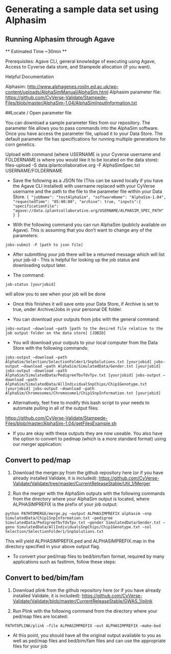 # Generating a sample data set using Alphasim

## Running Alphasim through Agave
** Estimated Time ~30min **

Prerequisites: Agave CLI, general knowledge of executing using Agave, Access to Cyverse data store, and Stampede allocation (if you want).

Helpful Documentation

Alphasim: http://www.alphagenes.roslin.ed.ac.uk/wp-content/uploads/AlphaSimManual/AlphaSim.html
Alphasim parameter file: https://github.com/CyVerse-Validate/Stampede-Files/blob/master/AlphaSim-1.04/AlphaSimInputInformation.txt

##Locate / Open parameter file

You can download a sample parameter files from our repository. The parameter file allows you to pass commands into the AlphaSim software.
Once you have access the parameter file, upload it to your Data Store. The default parameter file has specifications for running multiple generations for corn genetics.

Upload with command (where USERNAME is your Cyverse username and FOLDERNAME is where you would like it to be located on the data store): files-upload -S data.iplantcollaborative.org -F AlphaSimSpec.txt USERNAME/FOLDERNAME

* Save the following as a JSON file (This can be saved locally if you have the Agave CLI installed) with username replaced with your CyVerse username and the path to the file to the parameter file within your Data Store.
`{
   "jobName": "testAlphaSim",
   "softwareName": "AlphaSim-1.04",
   "requestedTime": "05:00:00",
   "archive": true,
   "inputs":{
     "specificationFile": "agave://data.iplantcollaborative.org/USERNAME/ALPHASIM_SPEC_PATH"
     }
    }`

* With the following command you can run AlphaSim (publicly available on Agave). This is assuming that you don’t want to change any of the parameters:

`jobs-submit -F [path to json file]`

* After submitting your job there will be a returned message which will list your job-id - This is helpful for looking up the job status and downloading output later.

* The command:

`job-status [yourjobid]`

will allow you to see when your job will be done

* Once this finishes it will save onto your Data Store, if Archive is set to true, under Archive/Jobs in your personal DE folder.

* You can download your outputs from jobs with the general command:

`jobs-output –download –path [path to the desired file relative to the job output folder on the data store] [JOBID]`

* You will download your outputs to your local computer from the Data Store with the following commands:

`jobs-output –download –path AlphaSim/Selection/SelectionFolder1/SnpSolutions.txt [yourjobid] jobs-output –download –path AlphaSim/SimulatedData/Gender.txt [yourjobid] jobs-output –download –path AlphaSim/SimulatedData/PedigreeTbvTdvTpv.txt [yourjobid] jobs-output –download –path AlphaSim/SimulatedData/AllIndividualSnpChips/Chip1Genotype.txt [yourjobid] jobs-output –download –path AlphaSim/Chromosomes/Chromosome1/Chip1SnpInformation.txt [yourjobid]`

* Alternatively, feel free to modify this bash script to your needs to automate pulling in all of the output files:

https://github.com/CyVerse-Validate/Stampede-Files/blob/master/AlphaSim-1.04/getFilesExample.sh

* If you are okay with these outputs they are now useable. You also have the option to convert to pedmap (which is a more standard format) using our merger application:

## Convert to ped/map

1. Download the merger.py from the github repository here (or if you have already installed Validate, it is included): https://github.com/CyVerse-Validate/Validate/tree/master/CurrentReleaseStable/Util_1/Merger

2. Run the merger with the AlphaSim outputs with the following commands from the directory where your AlphaSim output is located, where ALPHASIMPREFIX is the prefix of your job output:

`python PATHTOMERGE/merge.py –output ALPHASIMPREFIX alphasim –snp SimulatedData/Chip1SnpInformation.txt –pedigree SimulatedData/PedigreeTbvTdvTpv.txt –gender SimulatedData/Gender.txt –geno SimulatedData/AllIndividualsSnpChips/Chip1Genotype.txt –sol Selection/SelectionFolder1/SnpSolutions.txt`

This will yield ALPHASIMPREFIX.ped and ALPHASIMPREFIX.map in the directory specified in your above output flag.

* To convert your ped/map files to bed/bim/fam format, required by many applications such as fastlmm, follow these steps:

## Convert to bed/bim/fam

1. Download plink from the github repository here (or if you have already installed Validate, it is included): https://github.com/CyVerse-Validate/Validate/blob/master/CurrentReleaseStable/GWAS_1/plink

2. Run Plink with the following command from the directory where your ped/map files are located:

`PATHTOPLINK/plink –file ALPHASIMPREFIX –out ALPHASIMPREFIX –make-bed`

* At this point, you should have all the original output available to you as well as ped/map files and bed/bim/fam files and can use the appropriate files for your job
